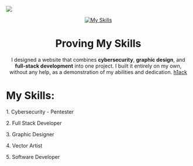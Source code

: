 <img src="https://files.catbox.moe/clzwth.png">

<div align="center">
  
  [![My Skills](https://skillicons.dev/icons?i=java,nodejs,bash,cs,cpp,css,html,discord,dotnet,electron,express,firebase,git,github,kali,linux,mongodb,mysql,nodejs,npm,photoshop,php,postman,py,qt,react,tailwind&theme=light)](https://skillicons.dev)

</div>

<div align="center">
  <h1>Proving My Skills</h1>
  <p>
    I designed a website that combines <strong>cybersecurity</strong>, <strong>graphic design</strong>, and <strong>full-stack development</strong> into one project.
    I built it entirely on my own, without any help, as a demonstration of my abilities and dedication. <span><a href="https://h1ack.me">h1ack</a><span>
  </p>
</div>


<div>
  <h1>My Skills:</h1>
  <p>1. Cybersecurity - Pentester</p>
  <p>2. Full Stack Developer</p>
  <p>3. Graphic Designer</p>
  <p>4. Vector Artist</p>
  <p>5. Software Developer</p>
</div>
